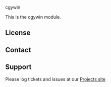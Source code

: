 cgywin

This is the cgywin module.

License
-------


Contact
-------


Support
-------

Please log tickets and issues at our [Projects site](http://projects.example.com)
